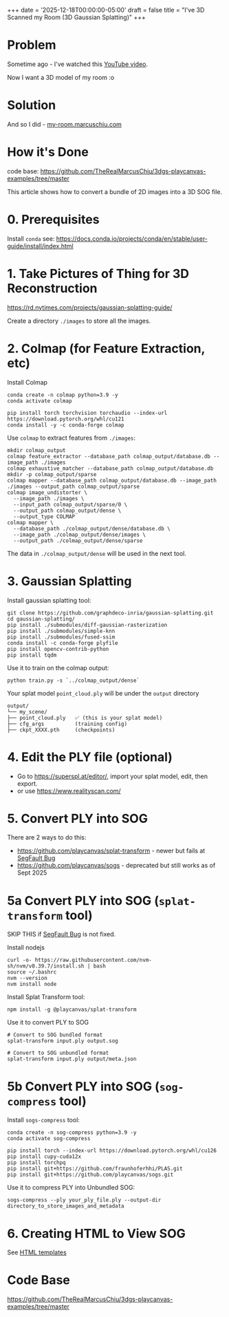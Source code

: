 +++
date = '2025-12-18T00:00:00-05:00'
draft = false
title = "I've 3D Scanned my Room (3D Gaussian Splatting)"
+++

# Problem

Sometime ago - I've watched this [YouTube video](https://www.youtube.com/watch?v=gXug7Kb3p4I).

Now I want a 3D model of my room :o

# Solution

And so I did - [my-room.marcuschiu.com](https://my-room.marcuschiu.com)

# How it's Done

code base: https://github.com/TheRealMarcusChiu/3dgs-playcanvas-examples/tree/master

This article shows how to convert a bundle of 2D images into a 3D SOG file.

# 0. Prerequisites

Install `conda` see: https://docs.conda.io/projects/conda/en/stable/user-guide/install/index.html

# 1. Take Pictures of Thing for 3D Reconstruction

https://rd.nytimes.com/projects/gaussian-splatting-guide/

Create a directory `./images` to store all the images.

# 2. Colmap (for Feature Extraction, etc)

Install Colmap

```shell
conda create -n colmap python=3.9 -y
conda activate colmap

pip install torch torchvision torchaudio --index-url https://download.pytorch.org/whl/cu121
conda install -y -c conda-forge colmap
```

Use `colmap` to extract features from `./images`:

```shell
mkdir colmap_output
colmap feature_extractor --database_path colmap_output/database.db --image_path ./images
colmap exhaustive_matcher --database_path colmap_output/database.db
mkdir -p colmap_output/sparse
colmap mapper --database_path colmap_output/database.db --image_path ./images --output_path colmap_output/sparse
colmap image_undistorter \
  --image_path ./images \
  --input_path colmap_output/sparse/0 \
  --output_path colmap_output/dense \
  --output_type COLMAP
colmap mapper \
  --database_path ./colmap_output/dense/database.db \
  --image_path ./colmap_output/dense/images \
  --output_path ./colmap_output/dense/sparse
```

The data in `./colmap_output/dense` will be used in the next tool.

# 3. Gaussian Splatting

Install gaussian splatting tool:

```shell
git clone https://github.com/graphdeco-inria/gaussian-splatting.git
cd gaussian-splatting/
pip install ./submodules/diff-gaussian-rasterization
pip install ./submodules/simple-knn
pip install ./submodules/fused-ssim
conda install -c conda-forge plyfile
pip install opencv-contrib-python
pip install tqdm
```

Use it to train on the colmap output:

```shell
python train.py -s `../colmap_output/dense`
```

Your splat model `point_cloud.ply` will be under the `output` directory

```
output/
└── my_scene/
├── point_cloud.ply   ✅ (this is your splat model)
├── cfg_args          (training config)
├── ckpt_XXXX.pth     (checkpoints)
```

# 4. Edit the PLY file (optional)

- Go to https://superspl.at/editor/, import your splat model, edit, then export.
- or use https://www.realityscan.com/

# 5. Convert PLY into SOG

There are 2 ways to do this:

- https://github.com/playcanvas/splat-transform - newer but fails at [SegFault Bug](https://github.com/playcanvas/splat-transform/issues/49)
- https://github.com/playcanvas/sogs - deprecated but still works as of Sept 2025

# 5a Convert PLY into SOG (`splat-transform` tool)

SKIP THIS if [SegFault Bug](https://github.com/playcanvas/splat-transform/issues/49) is not fixed.

Install nodejs

```shell
curl -o- https://raw.githubusercontent.com/nvm-sh/nvm/v0.39.7/install.sh | bash
source ~/.bashrc
nvm --version
nvm install node
```

Install Splat Transform tool:

```shell
npm install -g @playcanvas/splat-transform
```

Use it to convert PLY to SOG

```shell
# Convert to SOG bundled format
splat-transform input.ply output.sog

# Convert to SOG unbundled format
splat-transform input.ply output/meta.json
```

# 5b Convert PLY into SOG (`sog-compress` tool)

Install `sogs-compress` tool:

```shell
conda create -n sog-compress python=3.9 -y
conda activate sog-compress

pip install torch --index-url https://download.pytorch.org/whl/cu126
pip install cupy-cuda12x
pip install torchpq
pip install git+https://github.com/fraunhoferhhi/PLAS.git
pip install git+https://github.com/playcanvas/sogs.git
```

Use it to compress PLY into Unbundled SOG:

```shell
sogs-compress --ply your_ply_file.ply --output-dir directory_to_store_images_and_metadata
```

# 6. Creating HTML to View SOG

See [HTML templates](https://github.com/TheRealMarcusChiu/3dgs-playcanvas-examples/tree/master/templates)

# Code Base

https://github.com/TheRealMarcusChiu/3dgs-playcanvas-examples/tree/master
